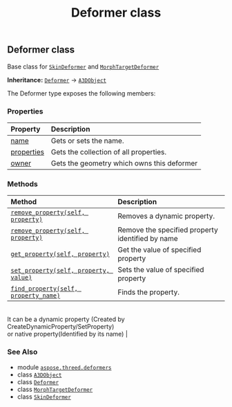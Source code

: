 ﻿---
title: Deformer class
second_title: Aspose.3D for Python via .NET API References
description: 
type: docs
weight: 20
url: /python-net/aspose.threed.deformers/deformer/
is_root: false
---

## Deformer class

Base class for [`SkinDeformer`](/3d/python-net/aspose.threed.deformers/skindeformer) and [`MorphTargetDeformer`](/3d/python-net/aspose.threed.deformers/morphtargetdeformer)



**Inheritance:** [`Deformer`](/3d/python-net/aspose.threed.deformers/deformer) → 
[`A3DObject`](/3d/python-net/aspose.threed/a3dobject)



The Deformer type exposes the following members:

### Properties
| Property | Description |
| :- | :- |
| [name](/3d/python-net/aspose.threed.deformers/deformer/name) | Gets or sets the name. |
| [properties](/3d/python-net/aspose.threed.deformers/deformer/properties) | Gets the collection of all properties. |
| [owner](/3d/python-net/aspose.threed.deformers/deformer/owner) | Gets the geometry which owns this deformer |


### Methods
| Method | Description |
| :- | :- |
| [`remove_property(self, property)`](/3d/python-net/aspose.threed.deformers/deformer/remove_property/#aspose.threed.property) | Removes a dynamic property. |
| [`remove_property(self, property)`](/3d/python-net/aspose.threed.deformers/deformer/remove_property/#str) | Remove the specified property identified by name |
| [`get_property(self, property)`](/3d/python-net/aspose.threed.deformers/deformer/get_property/#str) | Get the value of specified property |
| [`set_property(self, property, value)`](/3d/python-net/aspose.threed.deformers/deformer/set_property/#str-any) | Sets the value of specified property |
| [`find_property(self, property_name)`](/3d/python-net/aspose.threed.deformers/deformer/find_property/#str) | Finds the property.<br/>It can be a dynamic property (Created by CreateDynamicProperty/SetProperty) <br/>or native property(Identified by its name) |



### See Also
* module [`aspose.threed.deformers`](..)
* class [`A3DObject`](/3d/python-net/aspose.threed/a3dobject)
* class [`Deformer`](/3d/python-net/aspose.threed.deformers/deformer)
* class [`MorphTargetDeformer`](/3d/python-net/aspose.threed.deformers/morphtargetdeformer)
* class [`SkinDeformer`](/3d/python-net/aspose.threed.deformers/skindeformer)
